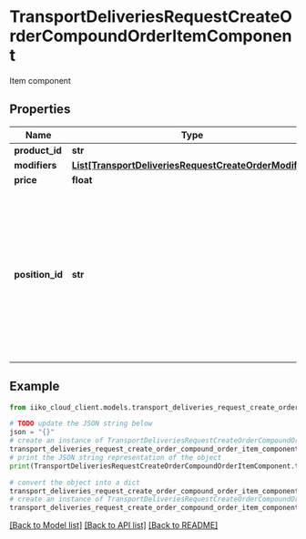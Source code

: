 # TransportDeliveriesRequestCreateOrderCompoundOrderItemComponent

Item component

## Properties

Name | Type | Description | Notes
------------ | ------------- | ------------- | -------------
**product_id** | **str** | Item ID. | 
**modifiers** | [**List[TransportDeliveriesRequestCreateOrderModifier]**](TransportDeliveriesRequestCreateOrderModifier.md) | Modifiers. | [optional] 
**price** | **float** | Price. | [optional] 
**position_id** | **str** | Unique identifier of the item in the order.  MUST be unique for the whole system. Therefore it must be generated with Guid.NewGuid().  &gt; If sent null, it generates automatically on iikoTransport side. | [optional] 

## Example

```python
from iiko_cloud_client.models.transport_deliveries_request_create_order_compound_order_item_component import TransportDeliveriesRequestCreateOrderCompoundOrderItemComponent

# TODO update the JSON string below
json = "{}"
# create an instance of TransportDeliveriesRequestCreateOrderCompoundOrderItemComponent from a JSON string
transport_deliveries_request_create_order_compound_order_item_component_instance = TransportDeliveriesRequestCreateOrderCompoundOrderItemComponent.from_json(json)
# print the JSON string representation of the object
print(TransportDeliveriesRequestCreateOrderCompoundOrderItemComponent.to_json())

# convert the object into a dict
transport_deliveries_request_create_order_compound_order_item_component_dict = transport_deliveries_request_create_order_compound_order_item_component_instance.to_dict()
# create an instance of TransportDeliveriesRequestCreateOrderCompoundOrderItemComponent from a dict
transport_deliveries_request_create_order_compound_order_item_component_from_dict = TransportDeliveriesRequestCreateOrderCompoundOrderItemComponent.from_dict(transport_deliveries_request_create_order_compound_order_item_component_dict)
```
[[Back to Model list]](../README.md#documentation-for-models) [[Back to API list]](../README.md#documentation-for-api-endpoints) [[Back to README]](../README.md)


